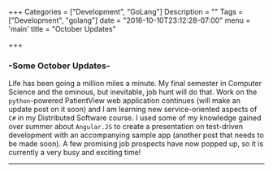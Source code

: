 +++
Categories = ["Development", "GoLang"]
Description = ""
Tags = ["Development", "golang"]
date = "2016-10-10T23:12:28-07:00"
menu = 'main'
title = "October Updates"

+++

### -Some October Updates-

Life has been going a million miles a minute. My final semester in Computer Science and the ominous, but inevitable, job hunt will do that. Work on the `python`-powered PatientView web application continues (will make an update post on it soon) and I am learning new service-oriented aspects of `C#` in my Distributed Software course. I used some of my knowledge gained over summer about `Angular.JS` to create a presentation on test-driven development with an accompanying sample app (another post that needs to be made soon). A few promising job prospects have now popped up, so it is currently a very busy and exciting time! 

<hr>

